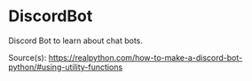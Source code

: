 # DiscordBot
Discord Bot to learn about chat bots.

Source(s): https://realpython.com/how-to-make-a-discord-bot-python/#using-utility-functions
